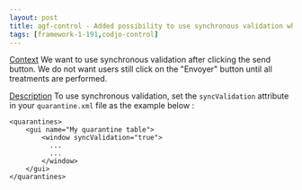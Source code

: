 ```yaml
---
layout: post
title: agf-control - Added possibility to use synchronous validation when clicking the quarantine send button
tags: [framework-1-191,codjo-control]
---
```

<u>Context</u>
We want to use synchronous validation after clicking the send button.
We do not want users still click on the "Envoyer" button until all treatments are performed.

<u>Description</u>
To use synchronous validation, set the ```syncValidation``` attribute in your ```quarantine.xml``` file as the example below :

```
<quarantines>
    <gui name="My quarantine table">
        <window syncValidation="true">
          ...
          ...
        </window>
    </gui>
</quarantines>
```
